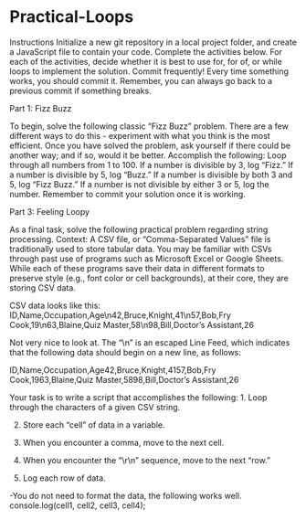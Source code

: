 # Practical-Loops

Instructions
Initialize a new git repository in a local project folder, and create a JavaScript file to contain your code. Complete the activities below. For each of the activities, decide whether it is best to use for, for of, or while loops to implement the solution.
Commit frequently! Every time something works, you should commit it. Remember, you can always go back to a previous commit if something breaks.


Part 1: Fizz Buzz


To begin, solve the following classic “Fizz Buzz” problem. There are a few different ways to do this - experiment with what you think is the most efficient. Once you have solved the problem, ask yourself if there could be another way; and if so, would it be better.
Accomplish the following:
Loop through all numbers from 1 to 100.
If a number is divisible by 3, log “Fizz.”
If a number is divisible by 5, log “Buzz.”
If a number is divisible by both 3 and 5, log “Fizz Buzz.”
If a number is not divisible by either 3 or 5, log the number.
Remember to commit your solution once it is working.

Part 3: Feeling Loopy


As a final task, solve the following practical problem regarding string processing.
Context: A CSV file, or “Comma-Separated Values” file is traditionally used to store tabular data. You may be familiar with CSVs through past use of programs such as Microsoft Excel or Google Sheets. While each of these programs save their data in different formats to preserve style (e.g., font color or cell backgrounds), at their core, they are storing CSV data.


CSV data looks like this:
ID,Name,Occupation,Age\n42,Bruce,Knight,41\n57,Bob,Fry Cook,19\n63,Blaine,Quiz Master,58\n98,Bill,Doctor’s Assistant,26


Not very nice to look at. The “\n” is an escaped Line Feed, which indicates that the following data should begin on a new line, as follows:


ID,Name,Occupation,Age42,Bruce,Knight,4157,Bob,Fry Cook,1963,Blaine,Quiz Master,5898,Bill,Doctor’s Assistant,26


Your task is to write a script that accomplishes the following: 1. Loop through the characters of a given CSV string. 

2. Store each “cell” of data in a variable. 

3. When you encounter a comma, move to the next cell. 

4. When you encounter the “\r\n” sequence, move to the next “row.” 

5. Log each row of data.


-You do not need to format the data, the following works well.
console.log(cell1, cell2, cell3, cell4);
